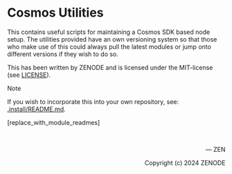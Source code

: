 # Cosmos Utilities

This contains useful scripts for maintaining a Cosmos SDK based node setup. The utilities provided have an own versioning system so that those who make use of this could always pull the latest modules or jump onto different versions if they wish to do so.

This has been written by ZENODE and is licensed under the MIT-license (see [LICENSE](./LICENSE)).

> [!NOTE]
> If you wish to incorporate this into your own repository, see: [.install/README.md](./.install/README.md).

[replace_with_module_readmes]

</br>

<p align="right">— ZEN</p>
<p align="right">Copyright (c) 2024 ZENODE</p>
